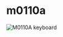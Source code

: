 # m0110a
![M0110A keyboard](https://github.com/gskygithub/m0110a/assets/106651989/0897a4d7-5087-4f74-8795-1774e43d735a)

